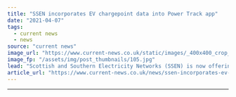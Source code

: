 ```yaml
---
title: "SSEN incorporates EV chargepoint data into Power Track app"
date: "2021-04-07"
tags: 
  - current news
  - news
source: "current news"
image_url: "https://www.current-news.co.uk/static/images/_400x400_crop_center-center/ImageGen-SSE.jpg"
image_fp: "/assets/img/post_thumbnails/105.jpg"
lead: "​Scottish and Southern Electricity Networks (SSEN) is now offering data on electric vehicle (EV) chargepoint availability within its Power Track app."
article_url: "https://www.current-news.co.uk/news/ssen-incorporates-ev-chargepoint-data-into-power-track-app?utm_source=rss-feeds&utm_medium=rss&utm_campaign=rss"
---
```


---
